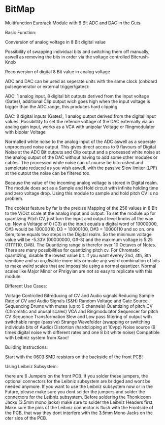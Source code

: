 # BitMap
Multifunction Eurorack Module with 8 Bit ADC and DAC in the Guts


Basic Function:

Conversion of analog voltage in 8 Bit digital value

Possibility of swapping individual bits and switching them off manually, 
aswell as removing the bits in order via the voltage controlled Bitcrush-Knob

Reconversion of digital 8 Bit value in analog voltage

ADC and DAC can be used as seperate units with the same clock (onboard pulsegenerator or external trigger/gates):

ADC: 1 analog input, 8 digital bit outputs derived from the input voltage (Gates), additional Clip output wich goes high when the input voltage is bigger than the ADC range, this produces hard clipping

DAC: 8 digital inputs (Gates), 1 analog output derived from the digital input values. Possibitlity to set the refence voltage of the DAC externally via an analog gain input, works as a VCA with unipolar Voltage or Ringmodulator with bipolar Voltage

Normalled white noise to the analog input of the ADC aswell as a seperate unprocessed noise output. This gives direct access to 9 flavours of Digital Noise at the ADC Bit outputs and Clip output and a processed white noise at the analog output of the DAC without having to add some other modules or cables. The processed white noise can of course be bitcrushed and samplerate reduced as you wish aswell. with the passive Slew limiter (LPF) at the output the noise can be filtered too.

Because the value of the incoming analog voltage is stored in Digital realm. The module does act as a Sample and Hold circuit with infinite holding time and zero voltage drop. Using this module to sample and hold pitch CV is no problem.

The coolest feature by far is the precise Mapping of the 256 values in 8 Bit to the V/Oct scale at the analog input and output. To set the module up for quantizing Pitch CV, just turn the input and output level knobs all the way up. Now a Voltage of 0 (C3) at the input equals a digital word of 10000000, C#3 would be 10000010, D3 = 10000100, D#3 = 10000110 and so on. one Sem,itone equals two steps in the Digital realm. So the minimum voltage value will be -5.33V (00000000, G#-3) and the maximum voltage is 5.25 (11111110, D#8). The Quantizing range is therefor over 10 Octaves of Notes. There are many possibilities for quantizing pitch cv. For Chromatic quantizing, disable the lowest value bit. if you want everey 2nd, 4th, 8th semitone and so on,disable more bits or make any weird combination of bits to make weird scales that are impossible using a normal quantizer. Normal scales like Major Minor or Phrigyian are not so easy to replicate with this module.



Different Use Cases:

Voltage Controlled Bitreducing of CV and Audio signals
Reducing Sample Rate of CV and Audio Signals (S&H)
Random Voltage and Gate Source
Sequencing Drums with mutes (up to 9 channels)
Quantizing of pitch CV (Chromatic and unusal scales)
VCA and Ringmodulator
Sequencer for pitch CV
Sequence Transformation
Slew and Low pass filtering of output with switchable range (passive)
Strange Wavefolder (swapping or switching individula bits of Audio)
Distortion (hardclipping at 10vpp)
Noise source (9 times digital noise with different rates and one 8 bit white noise) 
Compatible with Leibniz system from Xaoc!


Building Instructions:

Start with the 0603 SMD resistors on the backside of the front PCB!


Using Leibniz Subsystem:

there are 9 Jumpers on the front PCB. if you solder these jumpers, the optional connectors for the Leibniz subsystem are bridged and wont be needed anymore. If you want to use the Leibniz subsystem now or in the Future, please make sure you dont solder the jumpers and solder the connectors for the Leibniz subsystem.
Before soldering the Thonkiconn Jacks (3.5mm mono jacks) make sure to solder the Leibniz Headers first. Make sure the pins of the Leibniz connector is flush with the Frontside of the PCB, that way they dont interfere with the 3.5mm Mono Jacks on the oter side of the PCB.

